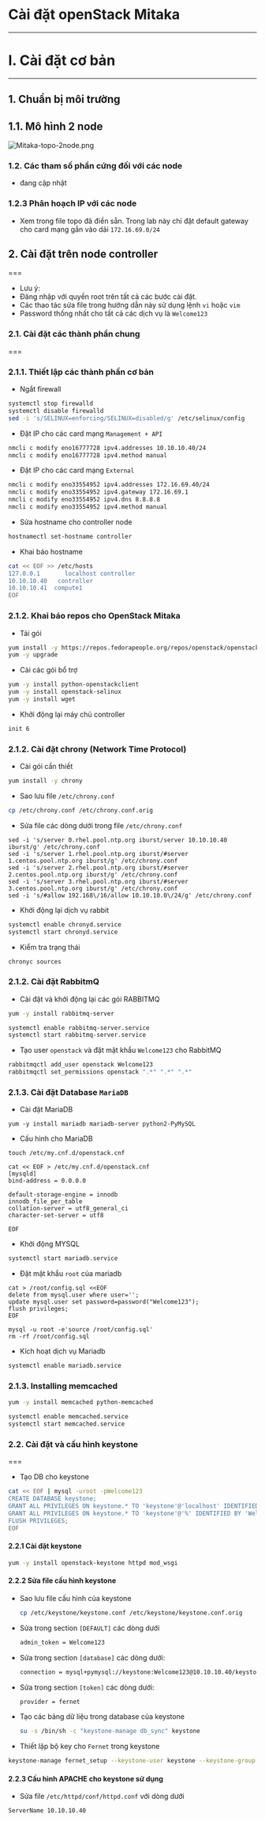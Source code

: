 # Cài đặt openStack Mitaka
***


# I. Cài đặt cơ bản
***

## 1. Chuẩn bị môi trường

## 1.1. Mô hình 2 node 
![Mitaka-topo-2node.png](./images/openstack-mitaka-network-layout-rhel.png)


### 1.2. Các tham số phần cứng đối với các node
- đang cập nhật

### 1.2.3 Phân hoạch IP với các node
- Xem trong file topo đã điền sẵn. Trong lab này chỉ đặt default gateway cho card mạng gắn vào dải `172.16.69.0/24`

## 2. Cài đặt trên node controller
===
- Lưu ý:
 - Đăng nhập với quyền root trên tất cả các bước cài đặt.
 - Các thao tác sửa file trong hướng dẫn này sử dụng lệnh `vi` hoặc `vim`
 - Password thống nhất cho tất cả các dịch vụ là `Welcome123`

### 2.1. Cài đặt các thành phần chung
===

### 2.1.1. Thiết lập các thành phần cơ bản

- Ngắt firewall

```sh
systemctl stop firewalld 
systemctl disable firewalld 
sed -i 's/SELINUX=enforcing/SELINUX=disabled/g' /etc/selinux/config
```

- Đặt IP cho các card mạng `Management + API`

```sh
nmcli c modify eno16777728 ipv4.addresses 10.10.10.40/24
nmcli c modify eno16777728 ipv4.method manual
```

- Đặt IP cho các card mạng `External`

```sh
nmcli c modify eno33554952 ipv4.addresses 172.16.69.40/24
nmcli c modify eno33554952 ipv4.gateway 172.16.69.1
nmcli c modify eno33554952 ipv4.dns 8.8.8.8
nmcli c modify eno33554952 ipv4.method manual
```

- Sửa hostname cho controller node

```sh
hostnamectl set-hostname controller
```

- Khai báo hostname

```sh
cat << EOF >> /etc/hosts
127.0.0.1       localhost controller
10.10.10.40   controller
10.10.10.41  compute1
EOF
```

### 2.1.2. Khai báo repos cho OpenStack Mitaka

- Tải gói

```sh
yum install -y https://repos.fedorapeople.org/repos/openstack/openstack-mitaka/rdo-release-mitaka-6.noarch.rpm
yum -y upgrade
```

- Cài các gói bổ trợ

```sh
yum -y install python-openstackclient
yum -y install openstack-selinux
yum -y install wget 
```

- Khởi động lại máy chủ controller

```sh
init 6
```


### 2.1.2. Cài đặt chrony (Network Time Protocol)

- Cài gói cần thiết

```sh
yum install -y chrony
```

- Sao lưu file `/etc/chrony.conf`

```sh
cp /etc/chrony.conf /etc/chrony.conf.orig
```

- Sửa file các dòng dưới trong file `/etc/chrony.conf`

```
sed -i 's/server 0.rhel.pool.ntp.org iburst/server 10.10.10.40 iburst/g' /etc/chrony.conf
sed -i 's/server 1.rhel.pool.ntp.org iburst/#server 1.centos.pool.ntp.org iburst/g' /etc/chrony.conf
sed -i 's/server 2.rhel.pool.ntp.org iburst/#server 2.centos.pool.ntp.org iburst/g' /etc/chrony.conf
sed -i 's/server 3.rhel.pool.ntp.org iburst/#server 3.centos.pool.ntp.org iburst/g' /etc/chrony.conf
sed -i 's/#allow 192.168\/16/allow 10.10.10.0\/24/g' /etc/chrony.conf
```

- Khởi động lại dịch vụ rabbit

```sh
systemctl enable chronyd.service
systemctl start chronyd.service
```

- Kiểm tra trạng thái

```sh
chronyc sources
```

### 2.1.2. Cài đặt RabbitmQ

- Cài đặt và khởi động lại các gói RABBITMQ

```sh
yum -y install rabbitmq-server

systemctl enable rabbitmq-server.service
systemctl start rabbitmq-server.service
```

- Tạo user `openstack` và đặt mật khẩu `Welcome123` cho RabbitMQ

```sh
rabbitmqctl add_user openstack Welcome123
rabbitmqctl set_permissions openstack ".*" ".*" ".*"
```


### 2.1.3. Cài đặt Database `MariaDB`

- Cài đặt MariaDB

```
yum -y install mariadb mariadb-server python2-PyMySQL
```

- Cấu hình cho MariaDB

```
touch /etc/my.cnf.d/openstack.cnf

cat << EOF > /etc/my.cnf.d/openstack.cnf
[mysqld]
bind-address = 0.0.0.0

default-storage-engine = innodb
innodb_file_per_table
collation-server = utf8_general_ci
character-set-server = utf8

EOF
```

- Khởi động MYSQL

```sh
systemctl start mariadb.service
```

- Đặt mật khẩu `root` của mariadb

```
cat > /root/config.sql <<EOF
delete from mysql.user where user='';
update mysql.user set password=password("Welcome123");
flush privileges;
EOF

mysql -u root -e'source /root/config.sql'
rm -rf /root/config.sql
```

- Kích hoạt dịch vụ Mariadb

```sh
systemctl enable mariadb.service
```

### 2.1.3. Installing memcached


```sh
yum -y install memcached python-memcached

systemctl enable memcached.service
systemctl start memcached.service
```

### 2.2. Cài đặt  và cấu hình keystone
===

- Tạo DB cho keystone

```sh
cat << EOF | mysql -uroot -pWelcome123
CREATE DATABASE keystone;
GRANT ALL PRIVILEGES ON keystone.* TO 'keystone'@'localhost' IDENTIFIED BY 'Welcome123';
GRANT ALL PRIVILEGES ON keystone.* TO 'keystone'@'%' IDENTIFIED BY 'Welcome123';
FLUSH PRIVILEGES;
EOF
```

#### 2.2.1 Cài đặt keystone

```sh
yum -y install openstack-keystone httpd mod_wsgi
```

#### 2.2.2 Sửa file cấu hình keystone

- Sao lưu file cấu hình của keystone

	```sh
	cp /etc/keystone/keystone.conf /etc/keystone/keystone.conf.orig
	```

- Sửa trong section `[DEFAULT]` các dòng dưới

	```sh
	admin_token = Welcome123
	```

- Sửa trong section `[database]` các dòng dưới:

	```sh
	connection = mysql+pymysql://keystone:Welcome123@10.10.10.40/keystone
	```

- Sửa trong section `[token]` các dòng dưới:

	```sh
	provider = fernet
	```

- Tạo các bảng dữ liệu trong database của keystone

	```sh
	su -s /bin/sh -c "keystone-manage db_sync" keystone
	```

- Thiết lập bộ key cho `Fernet` trong keystone

```sh
keystone-manage fernet_setup --keystone-user keystone --keystone-group keystone
```

#### 2.2.3 Cấu hình APACHE cho keystone sử dụng

- Sửa file `/etc/httpd/conf/httpd.conf` với dòng dưới

```sh
ServerName 10.10.10.40
```


